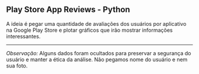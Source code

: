 ## Play Store App Reviews - Python

A ideia é pegar uma quantidade de avaliações dos usuários por aplicativo na Google Play Store e plotar gráficos que irão mostrar informações interessantes.

___
*Observação:* Alguns dados foram ocultados para preservar a segurança do usuário e manter a ética da análise. Não pegamos nome do usuário e nem sua foto.
